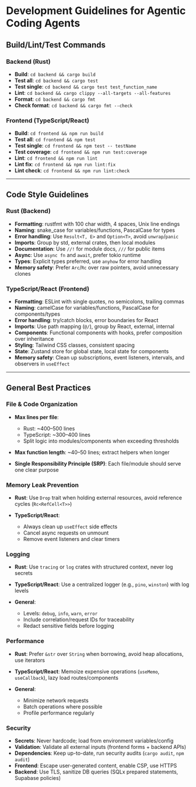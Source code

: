 # Development Guidelines for Agentic Coding Agents

## Build/Lint/Test Commands

### Backend (Rust)

* **Build**: `cd backend && cargo build`
* **Test all**: `cd backend && cargo test`
* **Test single**: `cd backend && cargo test test_function_name`
* **Lint**: `cd backend && cargo clippy --all-targets --all-features`
* **Format**: `cd backend && cargo fmt`
* **Check format**: `cd backend && cargo fmt --check`

### Frontend (TypeScript/React)

* **Build**: `cd frontend && npm run build`
* **Test all**: `cd frontend && npm test`
* **Test single**: `cd frontend && npm test -- testName`
* **Test coverage**: `cd frontend && npm run test:coverage`
* **Lint**: `cd frontend && npm run lint`
* **Lint fix**: `cd frontend && npm run lint:fix`
* **Lint check**: `cd frontend && npm run lint:check`

---

## Code Style Guidelines

### Rust (Backend)

* **Formatting**: rustfmt with 100 char width, 4 spaces, Unix line endings
* **Naming**: snake\_case for variables/functions, PascalCase for types
* **Error handling**: Use `Result<T, E>` and `Option<T>`, avoid `unwrap`/`panic`
* **Imports**: Group by std, external crates, then local modules
* **Documentation**: Use `//!` for module docs, `///` for public items
* **Async**: Use `async fn` and `await`, prefer tokio runtime
* **Types**: Explicit types preferred, use `anyhow` for error handling
* **Memory safety**: Prefer `Arc`/`Rc` over raw pointers, avoid unnecessary clones

### TypeScript/React (Frontend)

* **Formatting**: ESLint with single quotes, no semicolons, trailing commas
* **Naming**: camelCase for variables/functions, PascalCase for components/types
* **Error handling**: try/catch blocks, error boundaries for React
* **Imports**: Use path mapping (`@/`), group by React, external, internal
* **Components**: Functional components with hooks, prefer composition over inheritance
* **Styling**: Tailwind CSS classes, consistent spacing
* **State**: Zustand store for global state, local state for components
* **Memory safety**: Clean up subscriptions, event listeners, intervals, and observers in `useEffect`

---

## General Best Practices

### File & Code Organization

* **Max lines per file**:

  * Rust: \~400–500 lines
  * TypeScript: \~300–400 lines
  * Split logic into modules/components when exceeding thresholds
* **Max function length**: \~40–50 lines; extract helpers when longer
* **Single Responsibility Principle (SRP)**: Each file/module should serve one clear purpose

### Memory Leak Prevention

* **Rust**: Use `Drop` trait when holding external resources, avoid reference cycles (`Rc<RefCell<T>>`)
* **TypeScript/React**:

  * Always clean up `useEffect` side effects
  * Cancel async requests on unmount
  * Remove event listeners and clear timers

### Logging

* **Rust**: Use `tracing` or `log` crates with structured context, never log secrets
* **TypeScript/React**: Use a centralized logger (e.g., `pino`, `winston`) with log levels
* **General**:

  * Levels: `debug`, `info`, `warn`, `error`
  * Include correlation/request IDs for traceability
  * Redact sensitive fields before logging

### Performance

* **Rust**: Prefer `&str` over `String` when borrowing, avoid heap allocations, use iterators
* **TypeScript/React**: Memoize expensive operations (`useMemo`, `useCallback`), lazy load routes/components
* **General**:

  * Minimize network requests
  * Batch operations where possible
  * Profile performance regularly

### Security

* **Secrets**: Never hardcode; load from environment variables/config
* **Validation**: Validate all external inputs (frontend forms + backend APIs)
* **Dependencies**: Keep up-to-date, run security audits (`cargo audit`, `npm audit`)
* **Frontend**: Escape user-generated content, enable CSP, use HTTPS
* **Backend**: Use TLS, sanitize DB queries (SQLx prepared statements, Supabase policies)

